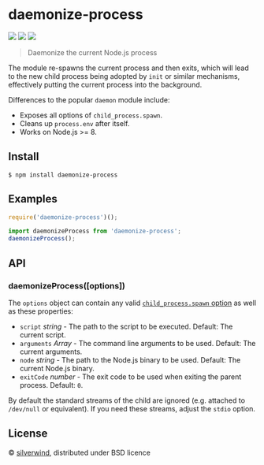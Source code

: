 # daemonize-process
[![](https://img.shields.io/npm/v/daemonize-process.svg?style=flat)](https://www.npmjs.org/package/daemonize-process) [![](https://img.shields.io/npm/dm/daemonize-process.svg)](https://www.npmjs.org/package/daemonize-process) [![](https://api.travis-ci.org/silverwind/daemonize-process.svg?style=flat)](https://travis-ci.org/silverwind/daemonize-process)

> Daemonize the current Node.js process

The module re-spawns the current process and then exits, which will lead to the new child process being adopted by `init` or similar mechanisms, effectively putting the current process into the background.

Differences to the popular `daemon` module include:

- Exposes all options of `child_process.spawn`.
- Cleans up `process.env` after itself.
- Works on Node.js >= 8.

## Install

```console
$ npm install daemonize-process
```

## Examples

```js
require('daemonize-process')();
```

```js
import daemonizeProcess from 'daemonize-process';
daemonizeProcess();
```

## API

### daemonizeProcess([options])

The `options` object can contain any valid [`child_process.spawn` option](https://nodejs.org/api/child_process.html#child_process_child_process_spawn_command_args_options) as well as these properties:

- `script` *string* - The path to the script to be executed. Default: The current script.
- `arguments` *Array* - The command line arguments to be used. Default: The current arguments.
- `node` *string* - The path to the Node.js binary to be used. Default: The current Node.js binary.
- `exitCode` *number* - The exit code to be used when exiting the parent process. Default: `0`.

By default the standard streams of the child are ignored (e.g. attached to `/dev/null` or equivalent). If you need these streams, adjust the `stdio` option.

## License

© [silverwind](https://github.com/silverwind), distributed under BSD licence

